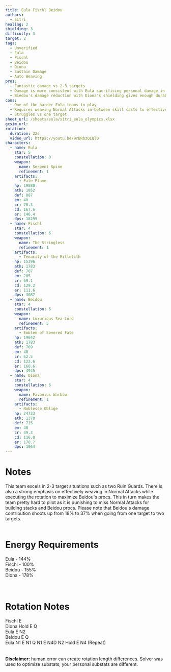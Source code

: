 ```yaml
---
title: Eula Fischl Beidou
authors:
  - Sitri
healing: 2
shielding: 3
difficulty: 3
target: 2
tags:
  - Unverified
  - Eula
  - Fischl
  - Beidou
  - Diona
  - Sustain Damage
  - Auto Weaving
pros:
  - Fantastic damage vs 2-3 targets
  - Damage is more consistent with Eula sacrificing personal damage in exchange for Beidou's contribution
  - Biedou's damage reduction with Diona's shielding gives enough durability to face tank most enemies 
cons:
  - One of the harder Eula teams to play
  - Requires weaving Normal Attacks in-between skill casts to effectively use Beidou's damage
  - Struggles vs one target
sheet_url: /sheets/eula/sitri_eula_olympics.xlsx
gcsim_url: 
rotation:
  duration: 22s
  video_url: https://youtu.be/9rBRbzQLQl0
characters:
  - name: Eula
    star: 5
    constellation: 0
    weapon:
      name: Serpent Spine
      refinement: 1
    artifacts:
      - Pale Flame
    hp: 19880
    atk: 1852
    def: 887
    em: 40
    cr: 70.3
    cd: 167.6
    er: 146.4
    dps: 18299
  - name: Fischl
    star: 4
    constellation: 6
    weapon:
      name: The Stringless
      refinement: 1
    artifacts:
      - Tenacity of the Millelith
    hp: 15396
    atk: 1783
    def: 707
    em: 205
    cr: 69.1
    cd: 129.2
    er: 111.6
    dps: 3087
  - name: Beidou
    star: 4
    constellation: 6
    weapon:
      name: Luxurious Sea-Lord
      refinement: 5
    artifacts:
      - Emblem of Severed Fate
    hp: 19642
    atk: 1783
    def: 769
    em: 40
    cr: 62.5
    cd: 122.6
    er: 160.6
    dps: 4945
  - name: Diona
    star: 4
    constellation: 6
    weapon:
      name: Favonius Warbow
      refinement: 1
    artifacts:
      - Noblesse Oblige
    hp: 24733
    atk: 1378
    def: 715
    em: 40
    cr: 49.3
    cd: 116.0
    er: 178.7
    dps: 1064
---
```


# **Notes**
This team excels in 2-3 target situations such as two Ruin Guards. There is also a strong emphasis on effectively weaving in Normal Attacks while executing the rotation to maximize Beidou's procs. This in turn makes the team pretty hard to pilot as it is punishing to miss Normal Attacks for building stacks and Beidou procs. Please note that Beidou's damage contribution shoots up from 18% to 37% when going from one target to two targets.
<br></br>
# **Energy Requirements**
Eula - 144%  
Fischl - 100%    
Beidou - 155%  
Diona - 178%  
<br></br>
# **Rotation Notes**
Fischl E  
Diona Hold E Q  
Eula E N2  
Beidou E Q  
Eula N1 E N1 Q N1 E N4D N2 Hold E N4  (Repeat)  
<br></br>
**Disclaimer:** human error can create rotation length differences. Solver was used to optimize substats; your personal substats are different.

